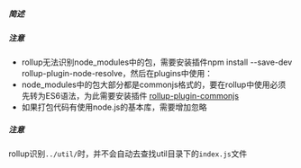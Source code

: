 ##### 简述



##### 注意

- rollup无法识别node_modules中的包，需要安装插件npm install --save-dev rollup-plugin-node-resolve，然后在plugins中使用：
- node_modules中的包大部分都是commonjs格式的，要在rollup中使用必须先转为ES6语法，为此需要安装插件 [rollup-plugin-commonjs](https://github.com/rollup/rollup-plugin-commonjs)
- 如果打包代码有使用node.js的基本库，需要增加忽略







##### 注意

rollup识别`../util/`时，并不会自动去查找util目录下的`index.js`文件